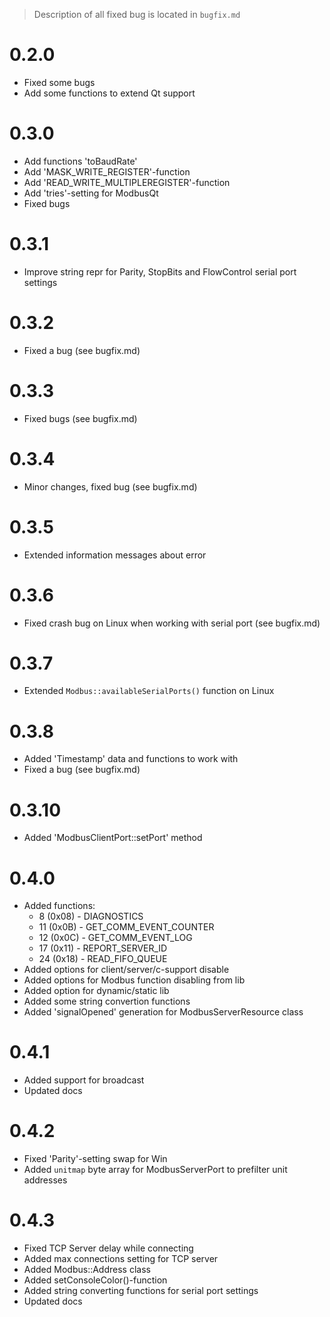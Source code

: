 > Description of all fixed bug is located in `bugfix.md`

# 0.2.0

* Fixed some bugs
* Add some functions to extend Qt support

# 0.3.0

* Add functions 'toBaudRate'
* Add 'MASK_WRITE_REGISTER'-function
* Add 'READ_WRITE_MULTIPLEREGISTER'-function
* Add 'tries'-setting for ModbusQt
* Fixed bugs

# 0.3.1

* Improve string repr for Parity, StopBits and FlowControl serial port settings

# 0.3.2

* Fixed a bug (see bugfix.md)

# 0.3.3

* Fixed bugs (see bugfix.md)

# 0.3.4

* Minor changes, fixed bug (see bugfix.md)

# 0.3.5

* Extended information messages about error

# 0.3.6

* Fixed crash bug on Linux when working with serial port (see bugfix.md)

# 0.3.7

* Extended `Modbus::availableSerialPorts()` function on Linux

# 0.3.8

* Added 'Timestamp' data and functions to work with
* Fixed a bug (see bugfix.md)

# 0.3.10

* Added 'ModbusClientPort::setPort' method

# 0.4.0

* Added functions:
    * 8  (0x08) - DIAGNOSTICS
    * 11 (0x0B) - GET_COMM_EVENT_COUNTER
    * 12 (0x0C) - GET_COMM_EVENT_LOG
    * 17 (0x11) - REPORT_SERVER_ID
    * 24 (0x18) - READ_FIFO_QUEUE
* Added options for client/server/c-support disable
* Added options for Modbus function disabling from lib
* Added option for dynamic/static lib
* Added some string convertion functions
* Added 'signalOpened' generation for ModbusServerResource class

# 0.4.1

* Added support for broadcast
* Updated docs

# 0.4.2

* Fixed 'Parity'-setting swap for Win
* Added `unitmap` byte array for ModbusServerPort to prefilter unit addresses

# 0.4.3

* Fixed TCP Server delay while connecting
* Added max connections setting for TCP server
* Added Modbus::Address class
* Added setConsoleColor()-function
* Added string converting functions for serial port settings
* Updated docs
